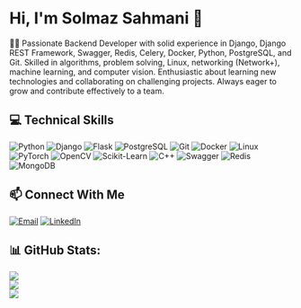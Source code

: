 # Hi, I'm Solmaz Sahmani 👋

👷‍♂️ Passionate Backend Developer with solid experience in Django, Django REST Framework, Swagger, Redis, Celery, Docker, Python, PostgreSQL, and Git. Skilled in algorithms, problem solving, Linux, networking (Network+), machine learning, and computer vision. Enthusiastic about learning new technologies and collaborating on challenging projects. Always eager to grow and contribute effectively to a team.

## 💻 Technical Skills
![Python](https://img.shields.io/badge/Python-3776AB?style=flat&logo=python&logoColor=white)
![Django](https://img.shields.io/badge/Django-092E20?style=flat&logo=django&logoColor=white)
![Flask](https://img.shields.io/badge/Flask-000000?style=flat&logo=flask&logoColor=white)
![PostgreSQL](https://img.shields.io/badge/PostgreSQL-336791?style=flat&logo=postgresql&logoColor=white)
![Git](https://img.shields.io/badge/Git-F05032?style=flat&logo=git&logoColor=white)
![Docker](https://img.shields.io/badge/Docker-2496ED?style=flat&logo=docker&logoColor=white)
![Linux](https://img.shields.io/badge/Linux-FCC624?style=flat&logo=linux&logoColor=black)
![PyTorch](https://img.shields.io/badge/PyTorch-EE4C2C?style=flat&logo=pytorch&logoColor=white)
![OpenCV](https://img.shields.io/badge/OpenCV-5C2D91?style=flat&logo=opencv&logoColor=white)
![Scikit-Learn](https://img.shields.io/badge/Scikit--Learn-F7931E?style=flat&logo=scikit-learn&logoColor=white)
![C++](https://img.shields.io/badge/C++-00599C?style=flat&logo=c%2B%2B&logoColor=white)
![Swagger](https://img.shields.io/badge/Swagger-85EA2D?style=flat&logo=swagger&logoColor=white)
![Redis](https://img.shields.io/badge/Redis-DC382D?style=flat&logo=redis&logoColor=white)
![MongoDB](https://img.shields.io/badge/MongoDB-47A248?style=flat&logo=mongodb&logoColor=white)



## 📫 Connect With Me
[![Email](https://img.shields.io/badge/Email-D14836?style=flat&logo=gmail&logoColor=white)](mailto:solmaz.sahmani@gmail.com)
[![LinkedIn](https://img.shields.io/badge/LinkedIn-0A66C2?style=flat&logo=linkedin&logoColor=white)](https://www.linkedin.com/in/solmaz-sahmani/)


## 📊 GitHub Stats:
![](https://github-readme-stats.vercel.app/api?username=solmaz-sahmani&theme=dark&hide_border=false&include_all_commits=true&count_private=false)<br/>
![](https://github-readme-streak-stats.herokuapp.com/?user=solmaz-sahmani&theme=dark&hide_border=false)<br/>
![](https://github-readme-stats.vercel.app/api/top-langs/?username=solmaz-sahmani&theme=dark&hide_border=false&include_all_commits=true&count_private=false&layout=compact)


<!--
**solmaz-sahmani/solmaz-sahmani** is a ✨ _special_ ✨ repository because its `README.md` (this file) appears on your GitHub profile.

Here are some ideas to get you started:

- 🔭 I’m currently working on ...
- 🌱 I’m currently learning ...
- 👯 I’m looking to collaborate on ...
- 🤔 I’m looking for help with ...
- 💬 Ask me about ...
- 📫 How to reach me: ...
- 😄 Pronouns: ...
- ⚡ Fun fact: ...
-->
